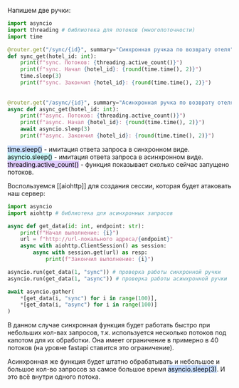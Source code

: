 Напишем две ручки:
```python
import asyncio
import threading # библиотека для потоков (многопоточности)
import time

@router.get("/sync/{id}", summary="Синхронная ручкаа по возврату отеля")  
def sync_get(hotel_id: int):  
    print(f"sync. Потоков: {threading.active_count()}")  
    print(f"sync. Нaчал {hotel_id}: {round(time.time(), 2)}")  
    time.sleep(3)  
    print(f"sync. Закончил {hotel_id}: {round(time.time(), 2)}")  
  
  
@router.get("/async/{id}", summary="Асинхронная ручка по возврату отеля")  
async def async_get(hotel_id: int):  
    print(f"async. Потоков: {threading.active_count()}")  
    print(f"async. Нaчал {hotel_id}: {round(time.time(), 2)}")  
    await asyncio.sleep(3)  
    print(f"async. Закончил {hotel_id}: {round(time.time(), 2)}")  
```

<mark style="background: #ADCCFFA6;">time.sleep()</mark> - имитация ответа запроса в синхронном виде.
<mark style="background: #ABF7F7A6;">asyncio.sleep()</mark> - имитация ответа запроса в асинхронном виде.
<mark style="background: #D2B3FFA6;">threading.active_count()</mark> - функция показывает сколько сейчас запущено потоков.

Воспользуемся [[aiohttp]] для создания сессии, которая будет атаковать наш сервер:
```python
import asyncio
import aiohttp # библиотека для асинхронных запросов

async def get_data(id: int, endpoint: str):
	print(f"Начал выполнение: {i}")
	url = f"http://url-локального адреса/{endpoint}"
	async with aiohttp.ClientSession() as session:
		async with session.get(url) as resp:
			print(f"Закончил выполнение: {i}")

asyncio.run(get_data(1, "sync")) # проверка работы синхронной ручки
asyncio.run(get_data(1, "async")) # проверка работы aсинхронной ручки

await asyncio.gather(
	*[get_data(i, "sync") for i in range(100)],
	*[get_data(i, "async") for i in range(100)]
)
```

В данном случае синхронная функция будет работать быстро при небольших кол-вах запросов, т.к. используется несколько потоков под капотом для их обработки. Она имеет ограничение в примерно в 40 потоков (на уровне fastapi ставится это ограничение).

Асинхронная же функция будет штатно обрабатывать и небольшое и большое кол-во запросов за самое большое время <mark style="background: #ADCCFFA6;">asyncio.sleep(3)</mark>. И это всё внутри одного потока.